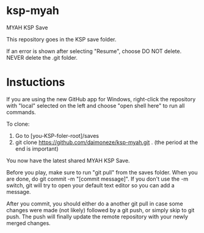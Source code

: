 ksp-myah
========

MYAH KSP Save

This repository goes in the KSP save folder.

If an error is shown after selecting "Resume", choose DO NOT delete. NEVER delete the .git folder.

# Instuctions

If you are using the new GitHub app for Windows, right-click the repository with "local" selected on the left and choose "open shell here" to run all commands.

To clone:
1. Go to [you-KSP-foler-root]/saves
2. git clone https://github.com/daimoneze/ksp-myah.git . (the period at the end is important)

You now have the latest shared MYAH KSP Save.

Before you play, make sure to run "git pull" from the saves folder.
When you are done, do git commit -m "[commit message]". If you don't use the -m switch, git will try to open your default text editor so you can add a message.

After you commit, you should either do a another git pull in case some changes were made (not likely) followed by a git push, or simply skip to git push. The push will finally update the remote repository with your newly merged changes.
